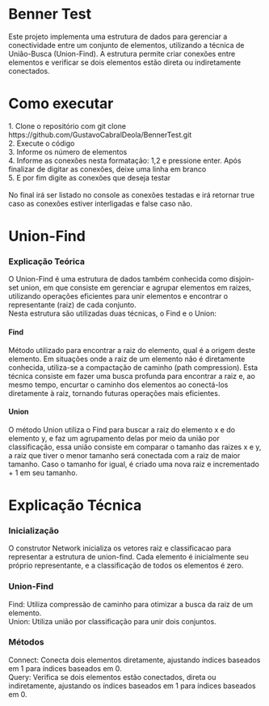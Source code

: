 <h1>Benner Test</h1>
Este projeto implementa uma estrutura de dados para gerenciar a conectividade entre um conjunto de elementos, utilizando a técnica de União-Busca (Union-Find). A estrutura permite criar conexões entre elementos e verificar se dois elementos estão direta ou indiretamente conectados.
<h1>Como executar</h1>
<p>
1. Clone o repositório com  git clone https://github.com/GustavoCabralDeola/BennerTest.git <br>
2. Execute o código <br>
3. Informe os número de elementos <br>
4. Informe as conexões nesta formatação: 1,2 e pressione enter. Após finalizar de digitar as conexões, deixe uma linha em branco <br>
5. E por fim digite as conexões que deseja testar <br>
<br>
No final irá ser listado no console as conexões testadas e irá retornar true caso as conexões estiver interligadas e false caso não.
</p>

<h1>Union-Find</h1>
<h3>Explicação Teórica</h3>
O Union-Find é uma estrutura de dados também conhecida como disjoin-set union, em que consiste em gerenciar e agrupar elementos em raizes, utilizando operações eficientes para unir elementos e encontrar o representante (raiz) de cada conjunto. <br>
Nesta estrutura são utilizadas duas técnicas, o Find e o Union:
<h4>Find</h4>
Método utilizado para encontrar a raiz do elemento, qual é a origem deste elemento. Em situações onde a raiz de um elemento não é diretamente conhecida, utiliza-se a compactação de caminho (path compression). Esta técnica consiste em fazer uma busca profunda para encontrar a raiz e, ao mesmo tempo, encurtar o caminho dos elementos ao conectá-los diretamente à raiz, tornando futuras operações mais eficientes.
<h4>Union</h4>
O método Union utiliza o Find para buscar a raiz do elemento x e do elemento y, e faz um agrupamento delas por meio da união por classificação, essa união consiste em comparar o tamanho das raizes x e y,
a raiz que tiver o menor tamanho será conectada com a raiz de maior tamanho. Caso o tamanho for igual, é criado uma nova raiz e incrementado + 1 em seu tamanho.


<h1>Explicação Técnica</h1>
<h3>Inicialização</h3>
O construtor Network inicializa os vetores raiz e classificacao para representar a estrutura de union-find. Cada elemento é inicialmente seu próprio representante, e a classificação de todos os elementos é zero.
<h3>Union-Find</h3>
Find: Utiliza compressão de caminho para otimizar a busca da raiz de um elemento. <br>
Union: Utiliza união por classificação para unir dois conjuntos.
<h3>Métodos</h3>
Connect: Conecta dois elementos diretamente, ajustando índices baseados em 1 para índices baseados em 0. <br>
Query: Verifica se dois elementos estão conectados, direta ou indiretamente, ajustando os índices baseados em 1 para índices baseados em 0.
<br>
<br>

